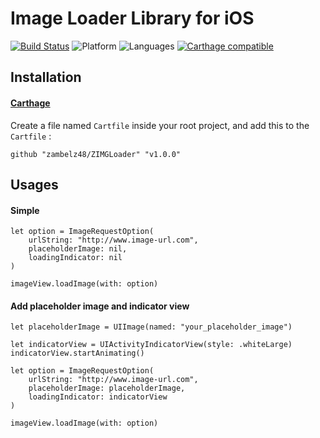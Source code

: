 # Image Loader Library for iOS

[![Build Status](https://travis-ci.com/zambelz48/ZIMGLoader.svg?branch=master)](https://travis-ci.com/zambelz48/ZIMGLoader)
![Platform](https://img.shields.io/badge/platforms-iOS-blue.svg)
![Languages](https://img.shields.io/badge/languages-Swift-blue.svg)
[![Carthage compatible](https://img.shields.io/badge/Carthage-compatible-4BC51D.svg?style=flat)](https://github.com/Carthage/Carthage)

## Installation

#### [Carthage](https://github.com/Carthage/Carthage)
Create a file named `Cartfile` inside your root project, and add this to the `Cartfile` :
```
github "zambelz48/ZIMGLoader" "v1.0.0"
```

## Usages

#### Simple
```
let option = ImageRequestOption(
	urlString: "http://www.image-url.com",
	placeholderImage: nil,
	loadingIndicator: nil
)

imageView.loadImage(with: option)
```

#### Add placeholder image and indicator view
```
let placeholderImage = UIImage(named: "your_placeholder_image")

let indicatorView = UIActivityIndicatorView(style: .whiteLarge)
indicatorView.startAnimating()

let option = ImageRequestOption(
	urlString: "http://www.image-url.com",
	placeholderImage: placeholderImage,
	loadingIndicator: indicatorView
)

imageView.loadImage(with: option)
```
